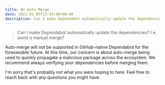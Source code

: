 ```yaml
---
title: No Auto Merge
date: 2021-01-05T13:34:48+08:00
description: Can I make Dependabot automatically update the dependencies? I.e. avoid a manual merge?
---
```


> Can I make Dependabot automatically update the dependencies? I.e. avoid a manual merge?

Auto-merge will not be supported in GitHub-native Dependabot for the foreseeable future. At this time, our concern is about auto-merge being used to quickly propagate a malicious package across the ecosystem. We recommend always verifying your dependencies before merging them.

I'm sorry that's probably not what you were hoping to here. Feel free to reach
back with any questions you might have.
